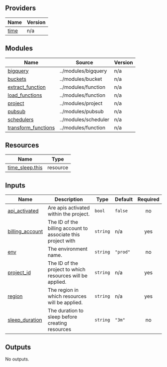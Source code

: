 ## Providers

| Name | Version |
|------|---------|
| <a name="provider_time"></a> [time](#provider\_time) | n/a |

## Modules

| Name | Source | Version |
|------|--------|---------|
| <a name="module_bigquery"></a> [bigquery](#module\_bigquery) | ../modules/bigquery | n/a |
| <a name="module_buckets"></a> [buckets](#module\_buckets) | ../modules/bucket | n/a |
| <a name="module_extract_function"></a> [extract\_function](#module\_extract\_function) | ../modules/function | n/a |
| <a name="module_load_functions"></a> [load\_functions](#module\_load\_functions) | ../modules/function | n/a |
| <a name="module_project"></a> [project](#module\_project) | ../modules/project | n/a |
| <a name="module_pubsub"></a> [pubsub](#module\_pubsub) | ../modules/pubsub | n/a |
| <a name="module_schedulers"></a> [schedulers](#module\_schedulers) | ../modules/scheduler | n/a |
| <a name="module_transform_functions"></a> [transform\_functions](#module\_transform\_functions) | ../modules/function | n/a |

## Resources

| Name | Type |
|------|------|
| [time_sleep.this](https://registry.terraform.io/providers/hashicorp/time/latest/docs/resources/sleep) | resource |

## Inputs

| Name | Description | Type | Default | Required |
|------|-------------|------|---------|:--------:|
| <a name="input_api_activated"></a> [api\_activated](#input\_api\_activated) | Are apis activated within the project. | `bool` | `false` | no |
| <a name="input_billing_account"></a> [billing\_account](#input\_billing\_account) | The ID of the billing account to associate this project with | `string` | n/a | yes |
| <a name="input_env"></a> [env](#input\_env) | The environment name. | `string` | `"prod"` | no |
| <a name="input_project_id"></a> [project\_id](#input\_project\_id) | The ID of the project to which resources will be applied. | `string` | n/a | yes |
| <a name="input_region"></a> [region](#input\_region) | The region in which resources will be applied. | `string` | n/a | yes |
| <a name="input_sleep_duration"></a> [sleep\_duration](#input\_sleep\_duration) | The duration to sleep before creating resources | `string` | `"3m"` | no |

## Outputs

No outputs.